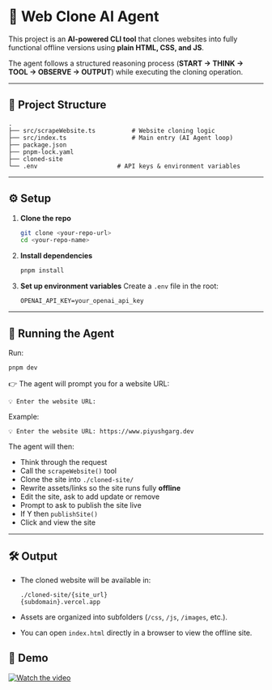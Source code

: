 # 🧠 Web Clone AI Agent

This project is an **AI-powered CLI tool** that clones websites into fully functional offline versions using **plain HTML, CSS, and JS**.

The agent follows a structured reasoning process (**START → THINK → TOOL → OBSERVE → OUTPUT**) while executing the cloning operation.

---

## 📂 Project Structure

```
.
├── src/scrapeWebsite.ts          # Website cloning logic
├── src/index.ts                  # Main entry (AI Agent loop)
├── package.json
├── pnpm-lock.yaml
├── cloned-site
└── .env                      # API keys & environment variables
```

---

## ⚙️ Setup

1. **Clone the repo**

   ```bash
   git clone <your-repo-url>
   cd <your-repo-name>
   ```

2. **Install dependencies**

   ```bash
   pnpm install
   ```

3. **Set up environment variables**
   Create a `.env` file in the root:

   ```env
   OPENAI_API_KEY=your_openai_api_key
   ```

---

## 🚀 Running the Agent

Run:

```bash
pnpm dev
```

👉 The agent will prompt you for a website URL:

```
💡 Enter the website URL:
```

Example:

```
💡 Enter the website URL: https://www.piyushgarg.dev
```

The agent will then:

- Think through the request
- Call the `scrapeWebsite()` tool
- Clone the site into `./cloned-site/`
- Rewrite assets/links so the site runs fully **offline**
- Edit the site, ask to add update or remove
- Prompt to ask to publish the site live
- If Y then `publishSite()`
- Click and view the site

---

## 🛠️ Output

- The cloned website will be available in:

  ```
  ./cloned-site/{site_url}
  {subdomain}.vercel.app
  ```

- Assets are organized into subfolders (`/css`, `/js`, `/images`, etc.).
- You can open `index.html` directly in a browser to view the offline site.

## 🎥 Demo

[![Watch the video](https://www.youtube.com/watch?v=3FJbVMWAkog)]([https://youtu.be/om7hPTGVbUE](https://www.youtube.com/watch?v=3FJbVMWAkog))
